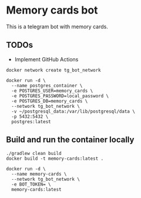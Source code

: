 # Memory cards bot 

This is a telegram bot with memory cards.

 ## TODOs
- Implement GitHub Actions

```shell
docker network create tg_bot_network
```

```shell
docker run -d \
  --name postgres_container \
  -e POSTGRES_USER=memory_cards \
  -e POSTGRES_PASSWORD=local_password \
  -e POSTGRES_DB=memory_cards \
  --network tg_bot_network \
  -v ~/postgresql_data:/var/lib/postgresql/data \
  -p 5432:5432 \
  postgres:latest
```

## Build and run the container locally

```shell
./gradlew clean build
docker build -t memory-cards:latest .
```

```shell
docker run -d \
  --name memory-cards \
  --network tg_bot_network \
  -e BOT_TOKEN= \
  memory-cards:latest
```
